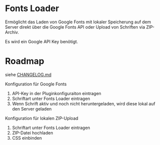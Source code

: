 # Fonts Loader

Ermöglicht das Laden von Google Fonts mit lokaler Speicherung auf dem Server direkt über die Google Fonts API oder Upload von Schriften via ZIP-Archiv.

Es wird ein Google API Key benötigt.

# Roadmap

siehe [CHANGELOG.md](AreanetGoogleFontsLoader/CHANGELOG.md)

Konfiguration für Google Fonts
1. API-Key in der Pluginkonfiguraiton eintragen
2. Schriftart unter Fonts Loader eintragen
3. Wenn Schrift aktiv und noch nicht heruntergeladen, wird diese lokal auf den Server geladen

Konfiguration für lokalen ZIP-Upload
1. Schriftart unter Fonts Loader eintragen
2. ZIP-Datei hochladen
3. CSS einbinden